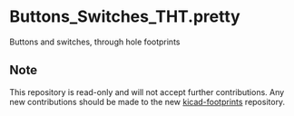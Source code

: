 # Buttons_Switches_THT.pretty

Buttons and switches, through hole footprints

## Note
This repository is read-only and will not accept further contributions. Any new contributions should be made to the new [kicad-footprints](https://github.com/kicad/kicad-footprints) repository.
